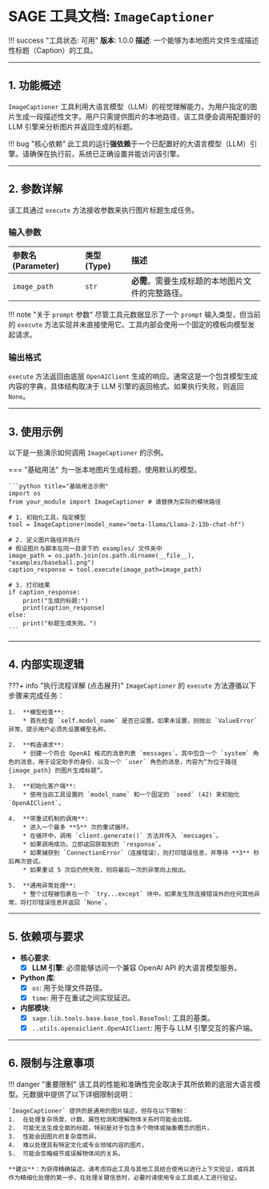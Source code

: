 # SAGE 工具文档: `ImageCaptioner`

!!! success "工具状态: 可用" **版本**: 1.0.0 **描述**: 一个能够为本地图片文件生成描述性标题（Caption）的工具。

______________________________________________________________________

## 1. 功能概述

`ImageCaptioner` 工具利用大语言模型（LLM）的视觉理解能力，为用户指定的图片生成一段描述性文字。用户只需提供图片的本地路径，该工具便会调用配置好的 LLM
引擎来分析图片并返回生成的标题。

!!! bug "核心依赖" 此工具的运行**强依赖**于一个已配置好的大语言模型（LLM）引擎。请确保在执行前，系统已正确设置并能访问该引擎。

______________________________________________________________________

## 2. 参数详解

该工具通过 `execute` 方法接收参数来执行图片标题生成任务。

### 输入参数

| 参数名 (Parameter) | 类型 (Type) | 描述                                             |
| :----------------- | :---------- | :----------------------------------------------- |
| `image_path`       | `str`       | **必需**。需要生成标题的本地图片文件的完整路径。 |

!!! note "关于 `prompt` 参数" 尽管工具元数据显示了一个 `prompt` 输入类型，但当前的 `execute`
方法实现并未直接使用它。工具内部会使用一个固定的模板向模型发起请求。

### 输出格式

`execute` 方法返回由底层 `OpenAIClient` 生成的响应。通常这是一个包含模型生成内容的字典，具体结构取决于 LLM 引擎的返回格式。如果执行失败，则返回 `None`。

______________________________________________________________________

## 3. 使用示例

以下是一些演示如何调用 `ImageCaptioner` 的示例。

=== "基础用法" 为一张本地图片生成标题，使用默认的模型。

````
```python title="基础用法示例"
import os
from your_module import ImageCaptioner # 请替换为实际的模块路径

# 1. 初始化工具，指定模型
tool = ImageCaptioner(model_name="meta-llama/Llama-2-13b-chat-hf")

# 2. 定义图片路径并执行
# 假设图片与脚本在同一目录下的 examples/ 文件夹中
image_path = os.path.join(os.path.dirname(__file__), "examples/baseball.png")
caption_response = tool.execute(image_path=image_path)

# 3. 打印结果
if caption_response:
    print("生成的标题:")
    print(caption_response)
else:
    print("标题生成失败。")
```
````

______________________________________________________________________

## 4. 内部实现逻辑

???+ info "执行流程详解 (点击展开)" `ImageCaptioner` 的 `execute` 方法遵循以下步骤来完成任务：

```
1.  **模型检查**:
    * 首先检查 `self.model_name` 是否已设置。如果未设置，则抛出 `ValueError` 异常，提示用户必须先设置模型名称。

2.  **构造请求**:
    * 创建一个符合 OpenAI 格式的消息列表 `messages`。其中包含一个 `system` 角色的消息，用于设定助手的身份，以及一个 `user` 角色的消息，内容为“为位于路径 {image_path} 的图片生成标题”。

3.  **初始化客户端**:
    * 使用当前工具设置的 `model_name` 和一个固定的 `seed` (42) 来初始化 `OpenAIClient`。

4.  **带重试机制的调用**:
    * 进入一个最多 **5** 次的重试循环。
    * 在循环中，调用 `client.generate()` 方法并传入 `messages`。
    * 如果调用成功，立即返回获取到的 `response`。
    * 如果捕获到 `ConnectionError`（连接错误），则打印错误信息，并等待 **3** 秒后再次尝试。
    * 如果重试 5 次后仍然失败，则将最后一次的异常向上抛出。

5.  **通用异常处理**:
    * 整个过程被包裹在一个 `try...except` 块中。如果发生除连接错误外的任何其他异常，将打印错误信息并返回 `None`。
```

______________________________________________________________________

## 5. 依赖项与要求

- **核心要求**:
  - [x] **LLM 引擎**: 必须能够访问一个兼容 OpenAI API 的大语言模型服务。
- **Python 库**:
  - [x] `os`: 用于处理文件路径。
  - [x] `time`: 用于在重试之间实现延迟。
- **内部模块**:
  - [x] `sage.lib.tools.base.base_tool.BaseTool`: 工具的基类。
  - [x] `..utils.openaiclient.OpenAIClient`: 用于与 LLM 引擎交互的客户端。

______________________________________________________________________

## 6. 限制与注意事项

!!! danger "重要限制" 该工具的性能和准确性完全取决于其所依赖的底层大语言模型。元数据中提供了以下详细限制说明：

```
`ImageCaptioner` 提供的是通用的图片描述，但存在以下限制：
1.  在处理复杂场景、计数、属性检测和理解物体关系时可能会出错。
2.  可能无法生成全面的标题，特别是对于包含多个物体或抽象概念的图片。
3.  性能会因图片的复杂度而异。
4.  难以处理具有特定文化或专业领域内容的图片。
5.  可能会忽略细节或误解物体间的关系。

**建议**：为获得精确描述，请考虑将此工具与其他工具结合使用以进行上下文验证，或将其作为精细化处理的第一步。在处理关键信息时，必要时请使用专业工具或人工进行验证。
```
